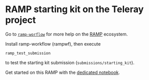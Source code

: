 # RAMP starting kit on the Teleray project

Go to [`ramp-worflow`](https://github.com/paris-saclay-cds/ramp-workflow) for more help on the [RAMP](http:www.ramp.studio) ecosystem.

Install ramp-workflow (rampwf), then execute

```
ramp_test_submission
```

to test the starting kit submission (`submissions/starting_kit`).

Get started on this RAMP with the [dedicated notebook](https://github.com/AljoschaAlt/Teleray-Alert/blob/master/teleray_alert_starting_kit.ipynb).